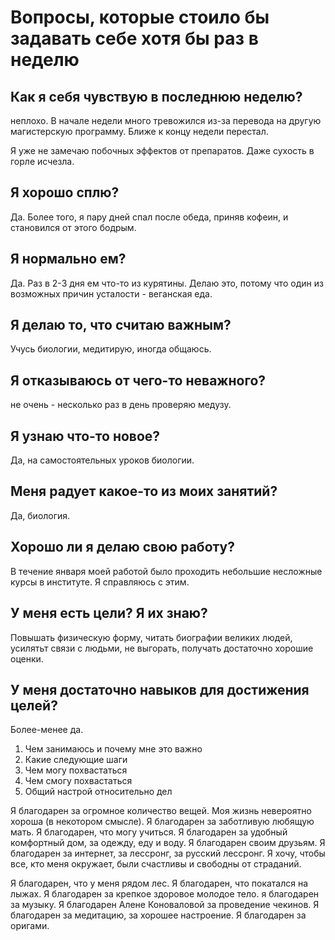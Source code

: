 # Вопросы, которые стоило бы задавать себе хотя бы раз в неделю

## Как я себя чувствую в последнюю неделю?
неплохо. В начале недели много тревожился из-за перевода на другую магистерскую программу. Ближе к концу недели перестал.

Я уже не замечаю побочных эффектов от препаратов. Даже сухость в горле исчезла.

## Я хорошо сплю?
Да. Более того, я пару дней спал после обеда, приняв кофеин, и становился от этого бодрым.

## Я нормально ем?
Да. Раз в 2-3 дня ем что-то из курятины. Делаю это, потому что один из возможных причин усталости - веганская еда.
## Я делаю то, что считаю важным?
Учусь биологии, медитирую, иногда общаюсь.

## Я отказываюсь от чего-то неважного?
не очень - несколько раз в день проверяю медузу.
## Я узнаю что-то новое?
Да, на самостоятельных уроков биологии.
## Меня радует какое-то из моих занятий?
Да, биология.
## Хорошо ли я делаю свою работу?
В течение января моей работой было проходить небольшие несложные курсы в институте. Я справляюсь с этим.
## У меня есть цели? Я их знаю?
Повышать физическую форму, читать биографии великих людей, усилятьт связи с людьми, не выгорать, получать достаточно хорошие оценки.
## У меня достаточно навыков для достижения целей?
Более-менее да.

1. Чем занимаюсь и почему мне это важно 
2. Какие следующие шаги 
3. Чем могу похвастаться 
4. Чем смогу похвастаться 
5. Общий настрой относительно дел

Я благодарен за огромное количество вещей. Моя жизнь невероятно хороша (в некотором смысле). Я благодарен за заботливую любящую мать. Я благодарен, что могу учиться. Я благодарен за удобный комфортный дом, за одежду, еду и воду. Я благодарен своим друзьям. Я благодарен за интернет, за лессронг, за русский лессронг. Я хочу, чтобы все, кто меня окружает, были счастливы и свободны от страданий.

Я благодарен, что у меня рядом лес. Я благодарен, что покатался на лыжах. Я благодарен за крепкое здоровое молодое тело. я благодарен за музыку. Я благодарен Алене Коноваловой за проведение чекинов. Я благодарен за медитацию, за хорошее настроение. Я благодарен за оригами.